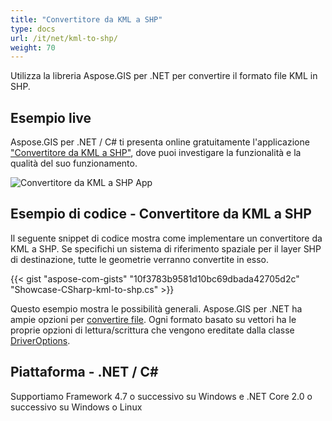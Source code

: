 ```yaml
---
title: "Convertitore da KML a SHP"
type: docs
url: /it/net/kml-to-shp/
weight: 70
---
```


Utilizza la libreria Aspose.GIS per .NET per convertire il formato file KML in SHP.

## **Esempio live**

Aspose.GIS per .NET / C# ti presenta online gratuitamente l'applicazione ["Convertitore da KML a SHP"](https://products.aspose.app/gis/conversion/kml-to-shp), dove puoi investigare la funzionalità e la qualità del suo funzionamento.

![Convertitore da KML a SHP App](conversion.png)

## **Esempio di codice - Convertitore da KML a SHP**

Il seguente snippet di codice mostra come implementare un convertitore da KML a SHP. Se specifichi un sistema di riferimento spaziale per il layer SHP di destinazione, tutte le geometrie verranno convertite in esso. 

{{< gist "aspose-com-gists" "10f3783b9581d10bc69dbada42705d2c" "Showcase-CSharp-kml-to-shp.cs" >}}

Questo esempio mostra le possibilità generali. Aspose.GIS per .NET ha ampie opzioni per [convertire file](https://docs.aspose.com/gis/net/vector-layers/). Ogni formato basato su vettori ha le proprie opzioni di lettura/scrittura che vengono ereditate dalla classe [DriverOptions](https://reference.aspose.com/gis/net/aspose.gis/driveroptions).

## **Piattaforma - .NET / C#**

Supportiamo Framework 4.7 o successivo su Windows e .NET Core 2.0 o successivo su Windows o Linux
